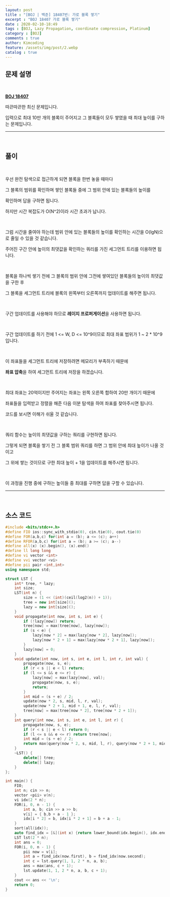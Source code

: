 ```yaml
---
layout: post
title : "[BOJ | 백준] 18407번: 가로 블록 쌓기"
excerpt : "BOJ 18407 가로 블록 쌓기"
date : 2020-02-10-18:49
tags : [BOJ, Lazy Propagation, coordinate compression, Platinum]
category : [BOJ]
comments : true
author: Kimcoding
feature: /assets/img/post/2.webp
catalog : true
---
```


## 문제 설명

<br/>

**[BOJ 18407](https://www.acmicpc.net/problem/18407)**

따끈따끈한 최신 문제입니다.

입력으로 최대 10만 개의 블록이 주어지고 그 블록들이 모두 쌓였을 때 최대 높이를 구하는 문제입니다.

---
<br/>

## 풀이

<br/>

우선 완전 탐색으로 접근하게 되면 블록을 한번 놓을 때마다

그 블록의 범위를 확인하며 쌓인 블록들 중에 그 범위 안에 있는 블록들의 높이를

확인하며 답을 구하면 됩니다.

하지만 시간 복잡도가 O(N^2)이라 시간 초과가 납니다.

<br/>

그럼 시간을 줄여야 하는데 범위 안에 있는 블록들의 높이를 확인하는 시간을 O(lgN)으로 줄일 수 있을 것 같습니다.

주어진 구간 안에 높이의 최댓값을 확인하는 쿼리를 가진 세그먼트 트리를 이용하면 됩니다.

<br/>

블록을 하나씩 쌓기 전에 그 블록의 범위 안에 그전에 쌓여있던 블록들의 높이의 최댓값을 구한 후

그 블록을 세그먼트 트리에 블록의 왼쪽부터 오른쪽까지 업데이트를 해주면 됩니다.

<br/>

구간 업데이트를 사용해야 하므로 **레이지 프로퍼게이션**을 사용하면 됩니다.

<br/>

구간 업데이트를 하기 전에 1 <= W, D <= 10^9이므로
최대 좌표 범위가 1 ~ 2 * 10^9입니다.

<br/>

이 좌표들을 세그먼트 트리에 저장하려면 메모리가 부족하기 때문에

**좌표 압축**을 하여 세그먼트 트리에 저장을 하겠습니다.

<br/>

최대 좌표는 20억이지만 주어지는 좌표는 왼쪽 오른쪽 합하여 20만 개이기 때문에

좌표들을 입력받고 정렬을 해준 다음 이분 탐색을 하여 좌표를 찾아주시면 됩니다.

코드를 보시면 이해가 쉬울 것 같습니다.

<br/>

쿼리 함수는 높이의 최댓값을 구하는 쿼리를 구현하면 됩니다.

그렇게 되면 블록을 쌓기 전 그 블록 범위 쿼리를 하면 그 범위 안에 최대 높이가 나올 것이고

그 위에 쌓는 것이므로 구한 최대 높이 + 1을 업데이트를 해주시면 됩니다.

<br/>

이 과정을 진행 중에 구하는 높이들 중 최대를 구하면 답을 구할 수 있습니다.



---

<br/>

## <i class="fa fa-code"></i> 소스 코드

```cpp
#include <bits/stdc++.h>
#define FIO ios::sync_with_stdio(0), cin.tie(0), cout.tie(0)
#define FOR(a,b,c) for(int a = (b); a <= (c); a++)
#define RFOR(a,b,c) for(int a = (b); a >= (c); a--)
#define all(x) (x).begin(), (x).end()
#define ll long long
#define vi vector <int>
#define vvi vector <vi>
#define pii pair <int,int>
using namespace std;

struct LST {
	int* tree, * lazy;
	int size;
	LST(int n) {
		size = (1 << (int)(ceil(log2(n)) + 1));
		tree = new int[size]();
		lazy = new int[size]();
	}
	void propagate(int now, int s, int e) {
		if (!lazy[now]) return;
		tree[now] = max(tree[now], lazy[now]);
		if (s < e) {
			lazy[now * 2] = max(lazy[now * 2], lazy[now]);
			lazy[now * 2 + 1] = max(lazy[now * 2 + 1], lazy[now]);
		}
		lazy[now] = 0;
	}
	void update(int now, int s, int e, int l, int r, int val) {
		propagate(now, s, e);
		if (r < s || e < l) return;
		if (l <= s && e <= r) {
			lazy[now] = max(lazy[now], val);
			propagate(now, s, e);
			return;
		}
		int mid = (s + e) / 2;
		update(now * 2, s, mid, l, r, val);
		update(now * 2 + 1, mid + 1, e, l, r, val);
		tree[now] = max(tree[now * 2], tree[now * 2 + 1]);
	}
	int query(int now, int s, int e, int l, int r) {
		propagate(now, s, e);
		if (r < s || e < l) return 0;
		if (l <= s && e <= r) return tree[now];
		int mid = (s + e) / 2;
		return max(query(now * 2, s, mid, l, r), query(now * 2 + 1, mid + 1, e, l, r));
	}
	~LST() {
		delete[] tree;
		delete[] lazy;
	}
};

int main() {
	FIO;
	int n; cin >> n;
	vector <pii> v(n);
	vi idx(2 * n);
	FOR(i, 0, n - 1) {
		int a, b; cin >> a >> b;
		v[i] = { b,b + a - 1 };
		idx[i * 2] = b, idx[i * 2 + 1] = b + a - 1;
	}
	sort(all(idx));
	auto find_idx = [&](int x) {return lower_bound(idx.begin(), idx.end(), x) - idx.begin(); };
	LST lst(2 * n);
	int ans = 0;
	FOR(i, 0, n - 1) {
		pii now = v[i];
		int a = find_idx(now.first), b = find_idx(now.second);
		int c = lst.query(1, 1, 2 * n, a, b);
		ans = max(ans, c + 1);
		lst.update(1, 1, 2 * n, a, b, c + 1);
	}
	cout << ans << '\n';
	return 0;
}
```

